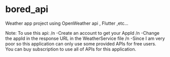 # bored_api

Weather app project using OpenWeather api , Flutter ,etc...

Note: To use this api: /n
-Create an account to get your AppId /n
-Change the appId in the response URL in the WeatherService file /n
-Since I am very poor so this application can only use some provided APIs for free users. You can buy subscription to use all of APIs for this application.
